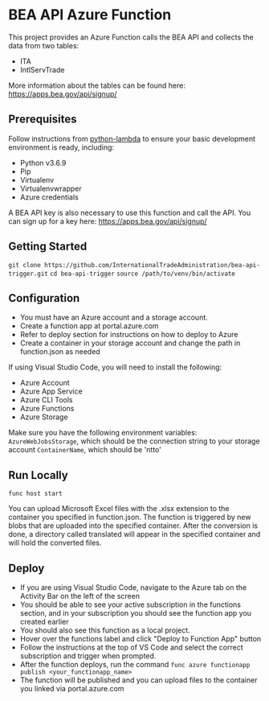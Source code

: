 # BEA API Azure Function

This project provides an Azure Function calls the BEA API and collects the data from two tables:

* ITA
* IntlServTrade

More information about the tables can be found here: https://apps.bea.gov/api/signup/

## Prerequisites

Follow instructions from [python-lambda](https://github.com/nficano/python-lambda) to ensure your basic development environment is ready,
including:

* Python v3.6.9
* Pip
* Virtualenv
* Virtualenvwrapper
* Azure credentials

A BEA API key is also necessary to use this function and call the API. You can sign up for a key here: https://apps.bea.gov/api/signup/

## Getting Started

  `git clone https://github.com/InternationalTradeAdministration/bea-api-trigger.git`
  `cd bea-api-trigger`
  `source /path/to/venv/bin/activate`

## Configuration

* You must have an Azure account and a storage account. 
* Create a function app at portal.azure.com
* Refer to deploy section for instructions on how to deploy to Azure
* Create a container in your storage account and change the path in function.json as needed

If using Visual Studio Code, you will need to install the following:
* Azure Account
* Azure App Service
* Azure CLI Tools
* Azure Functions
* Azure Storage

Make sure you have the following environment variables:
`AzureWebJobsStorage`, which should be the connection string to your storage account
`ContainerName`, which should be 'ntto'

## Run Locally

  `func host start`

You can upload Microsoft Excel files with the .xlsx extension to the container you specified in function.json. The function is triggered by new blobs that are uploaded into the specified container. After the conversion is done, a directory called translated will appear in the specified container and will hold the converted files.

## Deploy

* If you are using Visual Studio Code, navigate to the Azure tab on the Activity Bar on the left of the screen
* You should be able to see your active subscription in the functions section, and in your subscription you should see the function app you created earlier
* You should also see this function as a local project.
* Hover over the functions label and click "Deploy to Function App" button
* Follow the instructions at the top of VS Code and select the correct subscription and trigger when prompted.
* After the function deploys, run the command `func azure functionapp publish <your_functionapp_name>`
* The function will be published and you can upload files to the container you linked via portal.azure.com